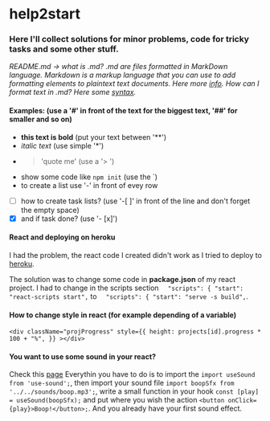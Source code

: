 # help2start
### Here I'll collect solutions for minor problems, code for tricky tasks and some other stuff.

*README.md -> what is .md? .md are files formatted in MarkDown language. Markdown is a markup language that you can use to add formatting elements to plaintext text documents. Here more [info](https://www.markdownguide.org/getting-started/). How can I format text in .md? Here some [syntax](https://docs.github.com/en/github/writing-on-github/basic-writing-and-formatting-syntax).*

#### Examples: (use a '#' in front of the text for the biggest text, '##' for smaller and so on)
- **this text is bold** (put your text between '**')
- *italic text* (use simple '*')
- > 'quote me' (use a '> ')
- show some code like `npm init` (use the `)
- to create a list use '-' in front of evey row
 - [ ] how to create task lists? (use '-[ ]' in front of the line and don't forget the empty space)
 - [x] and if task done? (use '- [x]')
 
 #### React and deploying on heroku
 I had the problem, the react code I created didn't work as I tried to deploy to [heroku](www.heroku.com).

The solution was to change some code in **package.json** of my react project.
I had to change in the scripts section 
`  "scripts": {
    "start": "react-scripts start",` to 
    `  "scripts": {
    "start": "serve -s build",`.
    
  #### How to change style in react (for example depending of a variable)
  
  ` <div
        className="projProgress"
        style={{
          height: projects[id].progress * 100 + "%",
        }}
      ></div> `
      
  #### You want to use some sound in your react?
  
  Check this [page](https://joshwcomeau.com/react/announcing-use-sound-react-hook/#installation)
  Everythin you have to do is to import the `import useSound from 'use-sound';`, then import your sound file `import boopSfx from '../../sounds/boop.mp3';`, write a small function in your hook `const [play] = useSound(boopSfx);` and put where you wish the action `<button onClick={play}>Boop!</button>;`. And you already have your first sound effect.
      
      
